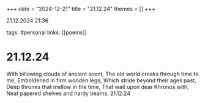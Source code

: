 +++
date = "2024-12-21"
title = "21.12.24"
themes = []
+++

21.12.2024 21:36

tags: #personal
links: [[poems]]

# 21.12.24

With billowing clouds of ancient scent,
The old world creaks through time to me,
Emboldened in firm wooden legs,
Which stride beyond their ages past,
Deep thrones that mellow in the time,
That wait upon dear Khronos with,
Neat papered shelves and hardy beams.
21.12.24

